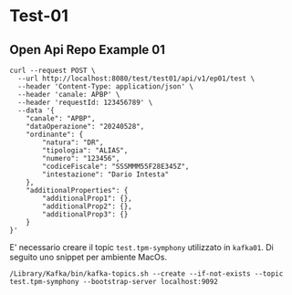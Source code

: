 # Test-01

## Open Api Repo Example 01

```
curl --request POST \
  --url http://localhost:8080/test/test01/api/v1/ep01/test \
  --header 'Content-Type: application/json' \
  --header 'canale: APBP' \
  --header 'requestId: 123456789' \
  --data '{
    "canale": "APBP",
    "dataOperazione": "20240528",
    "ordinante": {
        "natura": "DR",
        "tipologia": "ALIAS",
        "numero": "123456",
        "codiceFiscale": "SSSMMM55F28E345Z",
        "intestazione": "Dario Intesta"
    },
    "additionalProperties": {
        "additionalProp1": {},
        "additionalProp2": {},
        "additionalProp3": {}
    }
}'
```

E' necessario creare il topic `test.tpm-symphony` utilizzato in `kafka01`. Di seguito uno snippet per ambiente MacOs.

```
/Library/Kafka/bin/kafka-topics.sh --create --if-not-exists --topic test.tpm-symphony --bootstrap-server localhost:9092
```
